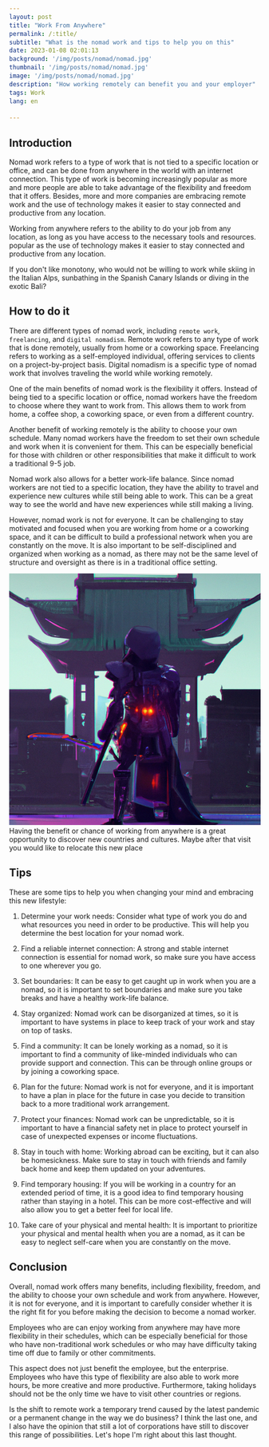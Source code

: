 ```yaml
---
layout: post 
title: "Work From Anywhere"
permalink: /:title/ 
subtitle: "What is the nomad work and tips to help you on this"
date: 2023-01-08 02:01:13 
background: '/img/posts/nomad/nomad.jpg' 
thumbnail: '/img/posts/nomad/nomad.jpg'
image: '/img/posts/nomad/nomad.jpg'
description: "How working remotely can benefit you and your employer"
tags: Work 
lang: en

---
```


## Introduction

<div class="text-article">
Nomad work refers to a type of work that is not tied to a specific location or office, and can be done from anywhere in
the world with an internet connection. This type of work is becoming increasingly popular as more and more people are
able to take advantage of the flexibility and freedom that it offers. Besides, more and more companies are embracing
remote work and the use of technology makes it easier to stay connected and productive from any location.</div>

Working from anywhere refers to the ability to do your job from any location, as long as you have access to the
necessary tools and resources. popular as the use of technology makes it easier to stay connected and productive from
any location.

If you don't like monotony, who would not be willing to work while skiing in the Italian Alps, sunbathing in the Spanish
Canary Islands or diving in the exotic Bali?

## How to do it

There are different types of nomad work, including `remote work`, `freelancing`, and `digital nomadism`. Remote work
refers to any type of work that is done remotely, usually from home or a coworking space. Freelancing refers to working
as a self-employed individual, offering services to clients on a project-by-project basis. Digital nomadism is a
specific type of nomad work that involves traveling the world while working remotely.

One of the main benefits of nomad work is the flexibility it offers. Instead of being tied to a specific location or
office, nomad workers have the freedom to choose where they want to work from. This allows them to work from home, a
coffee shop, a coworking space, or even from a different country.

Another benefit of working remotely is the ability to choose your own schedule. Many nomad workers have the freedom to
set their own schedule and work when it is convenient for them. This can be especially beneficial for those with
children or other responsibilities that make it difficult to work a traditional 9-5 job.

Nomad work also allows for a better work-life balance. Since nomad workers are not tied to a specific location, they
have the ability to travel and experience new cultures while still being able to work. This can be a great way to see
the world and have new experiences while still making a living.

However, nomad work is not for everyone. It can be challenging to stay motivated and focused when you are working from
home or a coworking space, and it can be difficult to build a professional network when you are constantly on the move.
It is also important to be self-disciplined and organized when working as a nomad, as there may not be the same level of
structure and oversight as there is in a traditional office setting.

<p>
    <img class="img-fluid" src="/img/posts/nomad/japan.jpeg" alt="Travel more, discover new things">
    <span class="caption text-muted">Having the benefit or chance of working from anywhere is a great opportunity to discover new countries and cultures. Maybe after that visit you would like to relocate this new place</span>
</p>

## Tips

These are some tips to help you when changing your mind and embracing this new lifestyle:

1. Determine your work needs: Consider what type of work you do and what resources you need in order to be productive.
   This will help you determine the best location for your nomad work.

2. Find a reliable internet connection: A strong and stable internet connection is essential for nomad work, so make
   sure you have access to one wherever you go.

3. Set boundaries: It can be easy to get caught up in work when you are a nomad, so it is important to set boundaries
   and make sure you take breaks and have a healthy work-life balance.

4. Stay organized: Nomad work can be disorganized at times, so it is important to have systems in place to keep track of
   your work and stay on top of tasks.

5. Find a community: It can be lonely working as a nomad, so it is important to find a community of like-minded
   individuals who can provide support and connection. This can be through online groups or by joining a coworking
   space.

6. Plan for the future: Nomad work is not for everyone, and it is important to have a plan in place for the future in
   case you decide to transition back to a more traditional work arrangement.

7. Protect your finances: Nomad work can be unpredictable, so it is important to have a financial safety net in place to
   protect yourself in case of unexpected expenses or income fluctuations.

8. Stay in touch with home: Working abroad can be exciting, but it can also be homesickness. Make sure to stay in touch
   with friends and family back home and keep them updated on your adventures.

9. Find temporary housing: If you will be working in a country for an extended period of time, it is a good idea to find
   temporary housing rather than staying in a hotel. This can be more cost-effective and will also allow you to get a
   better feel for local life.

10. Take care of your physical and mental health: It is important to prioritize your physical and mental health when you
   are a nomad, as it can be easy to neglect self-care when you are constantly on the move.

## Conclusion

Overall, nomad work offers many benefits, including flexibility, freedom, and the ability to choose your own schedule
and work from anywhere. However, it is not for everyone, and it is important to carefully consider whether it is the
right fit for you before making the decision to become a nomad worker.

Employees who are can enjoy working from anywhere may have more flexibility in their schedules, which can be especially
beneficial for those who have non-traditional work schedules or who may have difficulty taking time off due to family or
other commitments.

This aspect does not just benefit the employee, but the enterprise. Employees who have this type of flexibility are also
able to work more hours, be more creative and more productive. Furthermore, taking holidays should not be the only time
we have to visit other countries or regions.

Is the shift to remote work a temporary trend caused by the latest pandemic or a permanent change in the way we do
business? I think the last one, and I also have the opinion that still a lot of corporations have still to discover this
range of possibilities. Let's hope I'm right about this last thought.
